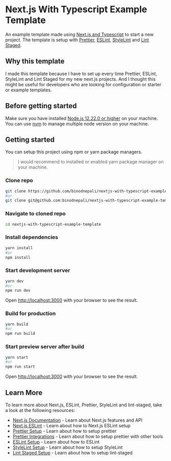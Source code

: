 # Next.js With Typescript Example Template

An example template made using [Next.js and Typescript](https://nextjs.org/docs) to start a new project. The template is setup with [Prettier](https://prettier.io/docs/en/install.html), [ESLint](https://eslint.org/docs/user-guide/getting-started), [StyleLint](https://stylelint.io/user-guide/get-started) and [Lint Staged](https://github.com/okonet/lint-staged).

## Why this template

I made this template because I have to set up every time Prettier, ESLint, StyleLint and Lint Staged for my new next.js projects. And I thought this might be useful for developers who are looking for configuration or starter or example templates.

## Before getting started

Make sure you have installed [Node.js 12.22.0 or higher](https://nodejs.org/en/) on your machine. You can use [nvm](https://github.com/nvm-sh/nvm) to manage multiple node version on your machine.

## Getting started

You can setup this project using npm or yarn package managers.

> I would recommend to installed or enabled yarn package manager on your machine.

### Clone repo

```bash
git clone https://github.com/binodnepali/nextjs-with-typescript-example-template.git
#or
git clone git@github.com:binodnepali/nextjs-with-typescript-example-template.git
```

### Navigate to cloned repo

```bash
cd nextjs-with-typescript-example-template
```

### Install dependencies

```bash
yarn install
#or
npm install
```

### Start development server

```bash
yarn dev
#or
npm run dev
```

Open [http://localhost:3000](http://localhost:3000) with your browser to see the result.

### Build for production

```bash
yarn build
#or
npm run build
```

### Start preview server after build

```bash
yarn start
#or
npm run start
```

Open [http://localhost:3000](http://localhost:3000) with your browser to see the result.

## Learn More

To learn more about Next.js, ESLint, Prettier, StyleLint and lint-staged, take a look at the following resources:

* [Next.js Documentation](https://nextjs.org/docs) - Learn about Next.js features and API
* [Next.js ESLint](https://nextjs.org/docs/basic-features/eslint) - Learn about how to Next.js ESLint setup
* [Prettier Setup](https://prettier.io/docs/en/install.html) - Learn about how to setup prettier
* [Prettier Integrations](https://prettier.io/docs/en/related-projects.html) - Learn about how to setup prettier with other tools
* [ESLint Setup](https://eslint.org/docs/user-guide/getting-started) - Learn about how to ESLint
* [StyleLint Setup](https://stylelint.io/user-guide/get-started) - Learn about how to setup StyleLint
* [Lint Staged Setup](https://github.com/okonet/lint-staged) - Learn about how to setup lint-staged
